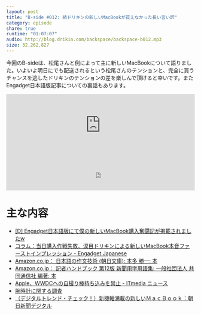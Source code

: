 ```yaml
---
layout: post
title: "B-side #012: 続ドリキンの新しいMacBookが買えなかった長い言い訳"
category: episode
share: true
runtime: "01:07:07"
audio: http://blog.drikin.com/backspace/backspace-b012.mp3
size: 32,262,827
---
```


今回のB-sideは、松尾さんと例によって主に新しいMacBookについて語りました。いよいよ明日にでも配送されるという松尾さんのテンションと、完全に買うチャンスを逃したドリキンのテンションの差を楽しんで頂けると幸いです。またEngadget日本語版記事についての裏話もあります。

<iframe width="100%" height="166" scrolling="no" frameborder="no" src="https://w.soundcloud.com/player/?url=https%3A//api.soundcloud.com/tracks/201052307&amp;color=ff5500&amp;auto_play=false&amp;hide_related=false&amp;show_comments=true&amp;show_user=true&amp;show_reposts=false"></iframe>

<iframe src="http://backspace.fm/subscribes.html" width="100%" height="92" scrolling="no" frameborder="0"></iframe>

# 主な内容

- [[D] Engadget日本語版にて僕の新しいMacBook購入奮闘記が掲載されましたw](http://blog.drikin.com/2015/04/engadgetmacbookw.html)
- [コラム：当日購入作戦失敗、涙目ドリキンによる新しいMacBook本音ファーストインプレッション - Engadget Japanese](http://japanese.engadget.com/2015/04/14/macbook/)
- [Amazon.co.jp： 日本語の作文技術 (朝日文庫): 本多 勝一: 本](http://www.amazon.co.jp/gp/product/4022608080/ref=as_li_ss_tl?ie=UTF8&camp=247&creative=7399&creativeASIN=4022608080&linkCode=as2&tag=driftking-22)
- [Amazon.co.jp： 記者ハンドブック 第12版 新聞用字用語集: 一般社団法人 共同通信社 編著: 本](http://www.amazon.co.jp/gp/product/4764106191/ref=as_li_ss_tl?ie=UTF8&camp=247&creative=7399&creativeASIN=4764106191&linkCode=as2&tag=driftking-22)
- [Apple、WWDCへの自撮り棒持ち込みを禁止 - ITmedia ニュース](http://www.itmedia.co.jp/news/articles/1504/15/news047.html)
- [腕時計に関する調査](https://reposen.jp/3667/4/72.html)
- [（デジタルトレンド・チェック！）新機軸満載の新しいＭａｃＢｏｏｋ：朝日新聞デジタル](http://www.asahi.com/articles/ASH4G5HP0H4GUEHF00C.html)
